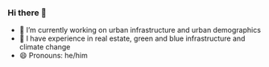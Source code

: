 ### Hi there 👋

- 🔭 I’m currently working on urban infrastructure and urban demographics
- 🌱 I have experience in real estate, green and blue infrastructure and climate change
- 😄 Pronouns: he/him

<!--
<div>
  <a href="https://beacons.ai/pedropatricio-econ">
  <img height="180em" width="400em" src="https://github-readme-stats.vercel.app/api?username=pedropatricio-econ&show_icons=true&theme=dark&include_all_commits=true&count_private=true"/>
  <img height="180em" width="400em" src="https://github-readme-stats.vercel.app/api/top-langs/?username=pedropatricio-econ&layout=compact&langs_count=16&theme=dark"/>
</div>


**pedropatricio-econ/pedropatricio-econ** is a ✨ _special_ ✨ repository because its `README.md` (this file) appears on your GitHub profile.

Here are some ideas to get you started:

- 🔭 I’m currently working on ...
- 🌱 I’m currently learning ...
- 👯 I’m looking to collaborate on ...
- 🤔 I’m looking for help with ...
- 💬 Ask me about ...
- 📫 How to reach me: ...

- ⚡ Fun fact: ...
-->
